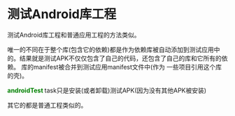 # 测试Android库工程
测试Android库工程和普通应用工程的方法类似。

唯一的不同在于整个库(包含它的依赖)都是作为依赖库被自动添加到测试应用中的。结果就是测试APK不仅仅包含了自己的代码，还包含了自己的库和它所有的依赖。
库的manifest被合并到测试应用manifest文件中(作为
一些项目引用这个库的壳)。

**<font color='green'>androidTest </font>** task只是安装(或者卸载)测试APK(因为没有其他APK被安装)

其它的都是普通工程类似的。


